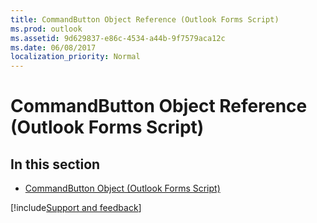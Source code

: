 ```yaml
---
title: CommandButton Object Reference (Outlook Forms Script)
ms.prod: outlook
ms.assetid: 9d629837-e86c-4534-a44b-9f7579aca12c
ms.date: 06/08/2017
localization_priority: Normal
---
```



# CommandButton Object Reference (Outlook Forms Script)

## In this section


-  [CommandButton Object (Outlook Forms Script)](Outlook.commandbutton.md)


[!include[Support and feedback](~/includes/feedback-boilerplate.md)]